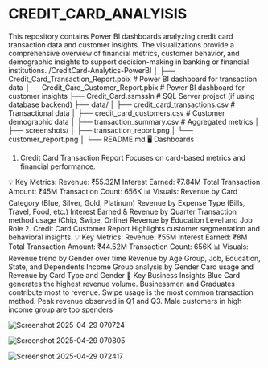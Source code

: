 # CREDIT_CARD_ANALYISIS
This repository contains Power BI dashboards analyzing credit card transaction data and customer insights. The visualizations provide a comprehensive overview of financial metrics, customer behavior, and demographic insights to support decision-making in banking or financial institutions.
/CreditCard-Analytics-PowerBI
│
├── Credit_Card_Transaction_Report.pbix      # Power BI dashboard for transaction data
├── Credit_Card_Customer_Report.pbix         # Power BI dashboard for customer insights
├── Credit_Card.ssmssln                      # SQL Server project (if using database backend)
├── data/
│   ├── credit_card_transactions.csv         # Transactional data
│   ├── credit_card_customers.csv            # Customer demographic data
│   ├── transaction_summary.csv              # Aggregated metrics
│
├── screenshots/
│   ├── transaction_report.png
│   └── customer_report.png
│
└── README.md
🖥️ Dashboards
1. Credit Card Transaction Report
Focuses on card-based metrics and financial performance.

💡 Key Metrics:
Revenue: ₹55.32M
Interest Earned: ₹7.84M
Total Transaction Amount: ₹45M
Transaction Count: 656K
📊 Visuals:
Revenue by Card Category (Blue, Silver, Gold, Platinum)
Revenue by Expense Type (Bills, Travel, Food, etc.)
Interest Earned & Revenue by Quarter
Transaction method usage (Chip, Swipe, Online)
Revenue by Education Level and Job Role
2. Credit Card Customer Report
Highlights customer segmentation and behavioral insights.
💡 Key Metrics:
Revenue: ₹55M
Interest Earned: ₹8M
Total Transaction Amount: ₹44.52M
Transaction Count: 656K
📊 Visuals:
Revenue trend by Gender over time
Revenue by Age Group, Job, Education, State, and Dependents
Income Group analysis by Gender
Card usage and Revenue by Card Type and Gender
📌 Key Business Insights
Blue Card generates the highest revenue volume.
Businessmen and Graduates contribute most to revenue.
Swipe usage is the most common transaction method.
Peak revenue observed in Q1 and Q3.
Male customers in high income group are top spenders

![Screenshot 2025-04-29 070724](https://github.com/user-attachments/assets/f92f8178-8191-4022-8954-eaee423c2945)

![Screenshot 2025-04-29 070805](https://github.com/user-attachments/assets/a4216ce4-fadb-466e-a73c-ad72d8f73b45)

![Screenshot 2025-04-29 072417](https://github.com/user-attachments/assets/50a0affd-3412-4199-9e75-0da3464bb03d)

